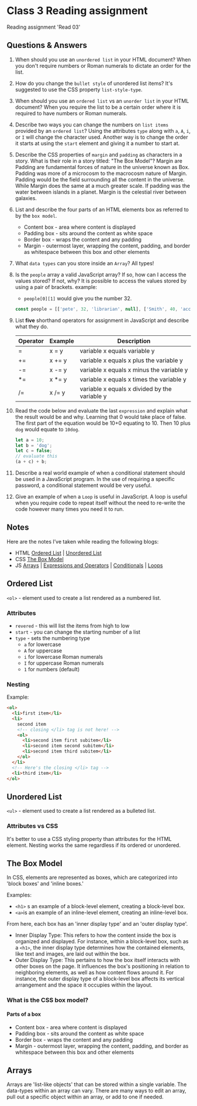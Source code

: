 # Class 3 Reading assignment

Reading assignment 'Read 03'

## Questions & Answers

1. When should you use an `unordered list` in your HTML document? When you don't require numbers or Roman numerals to dictate an order for the list.
2. How do you change the `bullet style` of unordered list items? It's suggested to use the CSS property `list-style-type`.
3. When should you use an `ordered list` vs an `unorder list` in your HTML document? When you require the list to be a certain order where it is required to have numbers or Roman numerals.
4. Describe two ways you can change the numbers on `list items` provided by an `ordered list`? Using the attributes `type` along with `a`, `A`, `i`, or `I` will change the character used. Another way is to change the order it starts at using the `start` element and giving it a number to start at.
5. Describe the CSS properties of `margin` and `padding` as characters in a story. What is their role in a story titled: "The Box Model"? Margin are Padding are fundamental forces of nature in the universe known as Box. Padding was more of a microcosm to the macrocosm nature of Margin. Padding would be the field surrounding all the content in the universe. While Margin does the same at a much greater scale. If padding was the water between islands in a planet. Margin is the celestial river between galaxies.
6. List and describe the four parts of an HTML elements box as referred to by the `box model`.

    * Content box - area where content is displayed
    * Padding box - sits around the content as white space
    * Border box - wraps the content and any padding
    * Margin - outermost layer, wrapping the content, padding, and border as whitespace between this box and other elements

7. What `data types` can you store inside an `Array`? All types!
8. Is the `people` array a valid JavaScript array? If so, how can I access the values stored? If not, why?
It is possible to access the values stored by using a pair of brackets.
example: 
    * `people[0][1]` would give you the number 32.

    ``` js
    const people = [['pete', 32, 'librarian', null], ['Smith', 40, 'accountant', 'fishing:hiking:rock_climbing'], ['bill', null, 'artist', null]];
    ```

9. List **five** shorthand operators for assignment in JavaScript and describe what they do.

    | Operator | Example | Description |
    |----------|---------|-------------|
    | =        | x = y   | variable x equals variable y
    | +=       | x += y  | variable x equals x plus the variable y
    | -=       | x -= y  | variable x equals x minus the variable y
    | *=       | x *= y  | variable x equals x times the variable y
    | /=       | x /= y  | variable x equals x divided by the variable y

10. Read the code below and evaluate the last `expression` and explain what the result would be and why. Learning that 0 would take place of false. The first part of the equation would be 10+0 equating to 10. Then 10 plus `dog` would equate to `10dog`.

    ``` js
    let a = 10;
    let b = 'dog';
    let c = false;
    // evaluate this
    (a + c) + b;
    ```

11. Describe a real world example of when a conditional statement should be used in a JavaScript program. In the use of requiring a specific password, a conditional statement would be very useful.
12. Give an example of when a `Loop` is useful in JavaScript. A loop is useful when you require code to repeat itself without the need to re-write the code however many times you need it to run.

## Notes

Here are the notes I’ve taken while reading the following blogs:

* HTML [Ordered List](https://developer.mozilla.org/en-US/docs/Web/HTML/Element/ol) \| [Unordered List](https://developer.mozilla.org/en-US/docs/Web/HTML/Element/ul)
* CSS [The Box Model](https://developer.mozilla.org/en-US/docs/Learn/CSS/Building_blocks/The_box_model)
* JS [Arrays](https://developer.mozilla.org/en-US/docs/Learn/JavaScript/First_steps/Arrays) \| [Expressions and Operators](https://developer.mozilla.org/en-US/docs/Web/JavaScript/Guide/Expressions_and_Operators) \| [Conditionals](https://developer.mozilla.org/en-US/docs/Learn/JavaScript/Building_blocks/conditionals) \| [Loops](https://developer.mozilla.org/en-US/docs/Learn/JavaScript/Building_blocks/Looping_code)

## Ordered List

`<ol>` - element used to create a list rendered as a numbered list.

### Attributes

* `revered` - this will list the items from high to low
* `start` - you can change the starting number of a list
* `type` - sets the numbering type
  * `a` for lowercase
  * `A` for uppercase
  * `i` for lowercase Roman numerals
  * `I` for uppercase Roman numerals
  * `1` for numbers (default)

### Nesting

Example:

``` html
<ol>
  <li>first item</li>
  <li>
    second item
    <!-- closing </li> tag is not here! -->
    <ol>
      <li>second item first subitem</li>
      <li>second item second subitem</li>
      <li>second item third subitem</li>
    </ol>
  </li>
  <!-- Here's the closing </li> tag -->
  <li>third item</li>
</ol>
```

## Unordered List

`<ul>` - element used to create a list rendered as a bulleted list.

### Attributes vs CSS

It's better to use a CSS styling property than attributes for the HTML element. Nesting works the same regardless if its ordered or unordered.

## The Box Model

In CSS, elements are represented as boxes, which are categorized into 'block boxes' and 'inline boxes.'

Examples:

* `<h1>` s an example of a block-level element, creating a block-level box.
* `<a>`is an example of an inline-level element, creating an inline-level box.

From here, each box has an 'inner display type' and an 'outer display type'.

* Inner Display Type: This refers to how the content inside the box is organized and displayed. For instance, within a block-level box, such as a `<h1>`, the inner display type determines how the contained elements, like text and images, are laid out within the box.
* Outer Display Type: This pertains to how the box itself interacts with other boxes on the page. It influences the box's positioning in relation to neighboring elements, as well as how content flows around it. For instance, the outer display type of a block-level box affects its vertical arrangement and the space it occupies within the layout.

### What is the CSS box model?

#### Parts of a box

* Content box - area where content is displayed
* Padding box - sits around the content as white space
* Border box - wraps the content and any padding
* Margin - outermost layer, wrapping the content, padding, and border as whitespace between this box and other elements

## Arrays

Arrays are 'list-like objects' that can be stored within a single variable. The data-types within an array can vary. There are many ways to edit an array, pull out a specific object within an array, or add to one if needed.